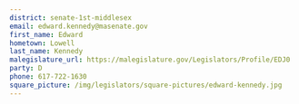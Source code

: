 ```yaml
---
district: senate-1st-middlesex
email: edward.kennedy@masenate.gov
first_name: Edward
hometown: Lowell
last_name: Kennedy
malegislature_url: https://malegislature.gov/Legislators/Profile/EDJ0
party: D
phone: 617-722-1630
square_picture: /img/legislators/square-pictures/edward-kennedy.jpg
---
```

